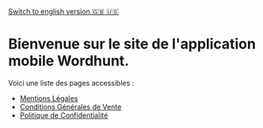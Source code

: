 [Switch to english version 🇬🇧 🇺🇸](en/index.md)

# Bienvenue sur le site de l'application mobile Wordhunt.

Voici une liste des pages accessibles :

* [Mentions Légales](notice.md)
* [Conditions Générales de Vente](terms.md)
* [Politique de Confidentialité](privacy-policy.md)